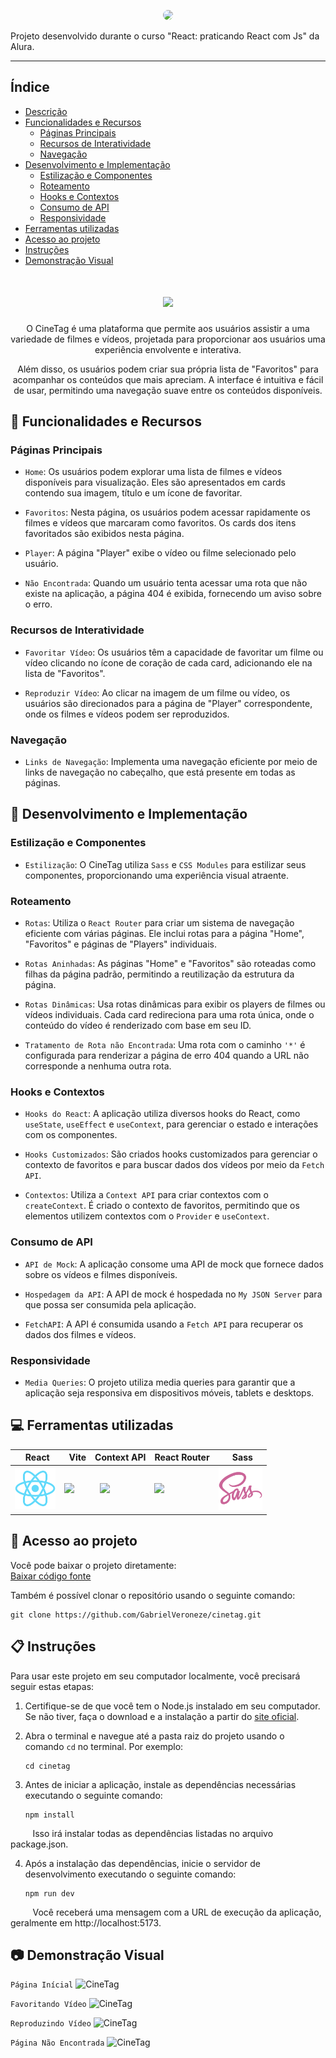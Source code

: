 <p align="center"> <img height="250px" src="https://github.com/GabrielVeroneze/cinetag/assets/95183901/0148a528-6cf6-4712-a318-1e0dc4893019" style="border-radius: 20px"> </p>
<p>Projeto desenvolvido durante o curso "React: praticando React com Js" da Alura.</p>

<hr>

## Índice

- [Descrição](#descricao)
- [Funcionalidades e Recursos](#rocket-funcionalidades-e-recursos)
   - [Páginas Principais](#páginas-principais)
   - [Recursos de Interatividade](#recursos-de-interatividade)
   - [Navegação](#navegação)
- [Desenvolvimento e Implementação](#toolbox-desenvolvimento-e-implementação)
   - [Estilização e Componentes](#estilização-e-componentes)
   - [Roteamento](#roteamento)
   - [Hooks e Contextos](#hooks-e-contextos)
   - [Consumo de API](#consumo-de-api)
   - [Responsividade](#responsividade)
- [Ferramentas utilizadas](#computer-ferramentas-utilizadas)
- [Acesso ao projeto](#open_file_folder-acesso-ao-projeto)
- [Instruções](#clipboard-instruções)
- [Demonstração Visual](#demonstração-visual)

<h1 align="center" id="descricao"><img width="250px" src="https://github.com/GabrielVeroneze/cinetag/assets/95183901/c3655089-5676-4536-8d00-9296165f26aa"></h1>
<p align="center">O CineTag é uma plataforma que permite aos usuários assistir a uma variedade de filmes e vídeos, projetada para proporcionar aos usuários uma experiência envolvente e interativa.</p>

<p align="center">Além disso, os usuários podem criar sua própria lista de "Favoritos" para acompanhar os conteúdos que mais apreciam. A interface é intuitiva e fácil de usar, permitindo uma navegação suave entre os conteúdos disponíveis.</p>

## :rocket: Funcionalidades e Recursos

### Páginas Principais

- `Home`: Os usuários podem explorar uma lista de filmes e vídeos disponíveis para visualização. Eles são apresentados em cards contendo sua imagem, título e um ícone de favoritar.

- `Favoritos`: Nesta página, os usuários podem acessar rapidamente os filmes e vídeos que marcaram como favoritos. Os cards dos itens favoritados são exibidos nesta página.

- `Player`: A página "Player" exibe o vídeo ou filme selecionado pelo usuário.

- `Não Encontrada`: Quando um usuário tenta acessar uma rota que não existe na aplicação, a página 404 é exibida, fornecendo um aviso sobre o erro.

### Recursos de Interatividade

- `Favoritar Vídeo`: Os usuários têm a capacidade de favoritar um filme ou vídeo clicando no ícone de coração de cada card, adicionando ele na lista de "Favoritos".

- `Reproduzir Vídeo`: Ao clicar na imagem de um filme ou vídeo, os usuários são direcionados para a página de "Player" correspondente, onde os filmes e vídeos podem ser reproduzidos.

### Navegação

- `Links de Navegação`: Implementa uma navegação eficiente por meio de links de navegação no cabeçalho, que está presente em todas as páginas.

## :toolbox: Desenvolvimento e Implementação

### Estilização e Componentes

- `Estilização`: O CineTag utiliza `Sass` e `CSS Modules` para estilizar seus componentes, proporcionando uma experiência visual atraente.

### Roteamento

- `Rotas`: Utiliza o `React Router` para criar um sistema de navegação eficiente com várias páginas. Ele inclui rotas para a página "Home", "Favoritos" e páginas de "Players" individuais.

- `Rotas Aninhadas`: As páginas "Home" e "Favoritos" são roteadas como filhas da página padrão, permitindo a reutilização da estrutura da página.

- `Rotas Dinâmicas`: Usa rotas dinâmicas para exibir os players de filmes ou vídeos individuais. Cada card redireciona para uma rota única, onde o conteúdo do vídeo é renderizado com base em seu ID.

- `Tratamento de Rota não Encontrada`: Uma rota com o caminho `'*'` é configurada para renderizar a página de erro 404 quando a URL não corresponde a nenhuma outra rota.

### Hooks e Contextos

- `Hooks do React`: A aplicação utiliza diversos hooks do React, como `useState`, `useEffect` e `useContext`, para gerenciar o estado e interações com os componentes.

- `Hooks Customizados`: São criados hooks customizados para gerenciar o contexto de favoritos e para buscar dados dos vídeos por meio da `Fetch API`.

- `Contextos`: Utiliza a `Context API` para criar contextos com o `createContext`. É criado o contexto de favoritos, permitindo que os elementos utilizem contextos com o `Provider` e `useContext`.

### Consumo de API

- `API de Mock`: A aplicação consome uma API de mock que fornece dados sobre os vídeos e filmes disponíveis.

- `Hospedagem da API`: A API de mock é hospedada no `My JSON Server` para que possa ser consumida pela aplicação.

- `FetchAPI`: A API é consumida usando a `Fetch API` para recuperar os dados dos filmes e vídeos.

### Responsividade

- `Media Queries`: O projeto utiliza media queries para garantir que a aplicação seja responsiva em dispositivos móveis, tablets e desktops.


## :computer: Ferramentas utilizadas

| &nbsp; React | &nbsp; Vite | Context API | React Router | &nbsp; Sass |
| ------------ | ----------- | ----------- | ------------ | ----------- |
<img height="65px" src="https://raw.githubusercontent.com/devicons/devicon/master/icons/react/react-original.svg"> | <img height="65px" src="https://github.com/GabrielVeroneze/space-app/assets/95183901/6810d45b-69d9-4282-a255-f4afa9c06f54"> | &nbsp; <img height="70px" src="https://github.com/GabrielVeroneze/feira-virtual/assets/95183901/63e05b70-6218-455f-b37d-f5d888cd3748"> | <img height="50px" src="https://github.com/GabrielVeroneze/react-blog/assets/95183901/e4274260-9415-408e-9757-5f2277c42a29"> | <img height="70px" src="https://raw.githubusercontent.com/devicons/devicon/master/icons/sass/sass-original.svg">

## :open_file_folder: Acesso ao projeto
Você pode baixar o projeto diretamente:  
[Baixar código fonte](https://github.com/GabrielVeroneze/cinetag/archive/refs/heads/main.zip)

Também é possível clonar o repositório usando o seguinte comando:
```
git clone https://github.com/GabrielVeroneze/cinetag.git
```

## :clipboard: Instruções
Para usar este projeto em seu computador localmente, você precisará seguir estas etapas:

1. Certifique-se de que você tem o Node.js instalado em seu computador. Se não tiver, faça o download e a instalação a partir do [site oficial](https://nodejs.org/).

2. Abra o terminal e navegue até a pasta raiz do projeto usando o comando `cd` no terminal. Por exemplo:
   ```
   cd cinetag
   ```
3. Antes de iniciar a aplicação, instale as dependências necessárias executando o seguinte comando:
   ```
   npm install
   ```
&nbsp; &nbsp; &nbsp; &nbsp; &nbsp;Isso irá instalar todas as dependências listadas no arquivo package.json.

4. Após a instalação das dependências, inicie o servidor de desenvolvimento executando o seguinte comando:
   ```
   npm run dev
   ```
&nbsp; &nbsp; &nbsp; &nbsp; &nbsp;Você receberá uma mensagem com a URL de execução da aplicação, geralmente em http://localhost:5173.
<br>

## :camera: Demonstração Visual
`Página Inícial`
![CineTag](https://github.com/GabrielVeroneze/cinetag/assets/95183901/a22034e7-731d-4a9c-b030-a3f86a86cbb1)

`Favoritando Vídeo`
![CineTag](https://github.com/GabrielVeroneze/cinetag/assets/95183901/624890be-9803-4608-a73a-b97a715b9894)

`Reproduzindo Vídeo`
![CineTag](https://github.com/GabrielVeroneze/cinetag/assets/95183901/b982086d-6fde-4cc8-9049-91f631f576b4)

`Página Não Encontrada`
![CineTag](https://github.com/GabrielVeroneze/cinetag/assets/95183901/63bb33eb-1d35-4495-a096-6f2a21bc9509)

